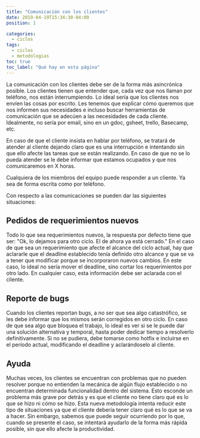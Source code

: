 ```yaml
---
title: "Comunicación con los clientes"
date: 2019-04-19T15:34:30-04:00
position: 1

categories:
  - ciclos
tags:
  - ciclos
  - metodologias
toc: true
toc_label: "Qué hay en esta página"
---
```


La comunicación con los clientes debe ser de la forma más asincrónica posible. Los clientes tienen que entender que, cada vez que nos llaman por teléfono, nos están interrumpiendo.
Lo ideal sería que los clientes nos envíen las cosas por escrito. Les tenemos que explicar cómo queremos que nos informen sus necesidades e incluso buscar herramientas de comunicación que se adecúen a las necesidades de cada cliente. Idealmente, no sería por email, sino en un gdoc, gsheet, trello, Basecamp, etc.

En caso de que el cliente insista en hablar por teléfono, se tratará de atender al cliente dejando claro que es una interrupción e intentando sin que ello afecte las tareas que se están realizando. En caso de que no se lo pueda atender se le debe informar que estamos ocupados y que nos comunicaremos en X horas.

Cualquiera de los miembros del equipo puede responder a un cliente. Ya sea de forma escrita como por teléfono.

Con respecto a las comunicaciones se pueden dar las siguientes situaciones:

## Pedidos de requerimientos nuevos
Todo lo que sea requerimientos nuevos, la respuesta por defecto tiene que ser: "Ok, lo dejamos para otro ciclo. El de ahora ya está cerrado."
En el caso de que sea un requerimiento que afecte el alcance del ciclo actual, hay que aclararle que el deadline establecido tenía definido otro alcance y que se va a tener que modificar porque se incorporaron nuevos cambios. En este caso, lo ideal no sería mover el deadline, sino cortar los requerimientos por otro lado. En cualquier caso, esta información debe ser aclarada con el cliente.

## Reporte de bugs
Cuando los clientes reportan bugs, a no ser que sea algo catastrófico, se les debe informar que los mismos serán corregidos en otro ciclo. En caso de que sea algo que bloquea el trabajo, lo ideal es ver si se le puede dar una solución alternativa y temporal, hasta poder dedicar tiempo a resolverlo definitivamente. Si no se pudiera, debe tomarse como hotfix e incluirse en el período actual, modificando el deadline y aclarándoselo al cliente.

## Ayuda
Muchas veces, los clientes se encuentran con problemas que no pueden resolver porque no entienden la mecánica de algún flujo establecido o no encuentran determinada funcionalidad dentro del sistema. Esto esconde un problema más grave por detrás y es que el cliente no tiene claro qué es lo que se hizo ni cómo se hizo. Esta nueva metodología intenta reducir este tipo de situaciones ya que el cliente debería tener claro qué es lo que se va a hacer. Sin embargo, sabemos que puede seguir ocurriendo por lo que, cuando se presente el caso, se intentará ayudarlo de la forma más rápida posible, sin que ello afecte la productividad.
